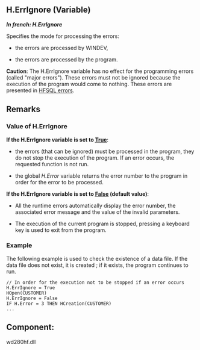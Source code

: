 
## H.ErrIgnore (Variable)

***In french: H.ErrIgnore***



<a name="XUse"></a>
<a name="Use"></a>
<a name="description"></a>
Specifies the mode for processing the errors:

- the errors are processed by WINDEV, 

- the errors are processed by the program.




**Caution**: The H.ErrIgnore variable has no effect for the programming errors (called "major errors"). These errors must not be ignored because the execution of the program would come to nothing. These errors are presented in [HFSQL errors](../WDLang4/3044177.md).


<a name="NOTE0"></a>
<a name="NOTE0_1"></a>

## Remarks


### Value of H.ErrIgnore 
<a name="value_herrignore_ELTPARAGRAPHE000027"></a>

**If the H.ErrIgnore variable is set to <u><u><u><u>True</u></u></u></u>**:

- the errors (that can be ignored) must be processed in the program, they do not stop the execution of the program. If an error occurs, the requested function is not run.

- the global *H.Error* variable returns the error number to the program in order for the error to be processed.




**If the H.ErrIgnore variable is set to <u><u><u><u>False</u></u></u></u> (default value)**:

- All the runtime errors automatically display the error number, the associated error message and the value of the invalid parameters.

- The execution of the current program is stopped, pressing a keyboard key is used to exit from the program.



<a name="NOTE0_2"></a>




### Example 
<a name="example_ELTPARAGRAPHE000051"></a>

The following example is used to check the existence of a data file. If the data file does not exist, it is created ; if it exists, the program continues to run.


```wl
// In order for the execution not to be stopped if an error occurs
H.ErrIgnore = True
HOpen(CUSTOMER)
H.ErrIgnore = False
IF H.Error = 3 THEN HCreation(CUSTOMER)
...
```


<a name="XComponent"></a>

## Component:
wd280hf.dll
